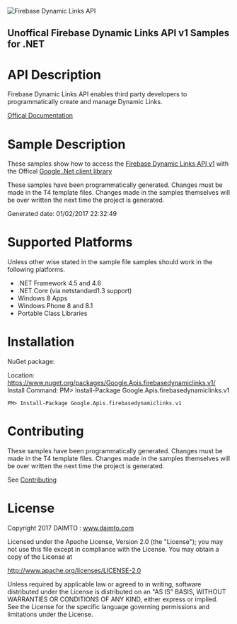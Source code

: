 ﻿![Firebase Dynamic Links API](https://www.gstatic.com/images/branding/product/1x/googleg_32dp.png)

## Unoffical Firebase Dynamic Links API v1 Samples for .NET  ##

API Description
=============

Firebase Dynamic Links API enables third party developers to programmatically create and manage Dynamic Links.

[Offical Documentation](https://firebase.google.com/docs/dynamic-links/)

Sample Description
=============

These samples show how to access the [Firebase Dynamic Links API v1](https://firebase.google.com/docs/dynamic-links/) with the Offical [Google .Net client library](https://github.com/google/google-api-dotnet-client)

These samples have been programmatically generated. Changes must be made in the T4 template files. Changes made in the samples themselves will be over written the next time the project is generated.

Generated date: 01/02/2017 22:32:49 

Supported Platforms
=================================

Unless other wise stated in the sample file samples should work in the following platforms.

* .NET Framework 4.5 and 4.6
* .NET Core (via netstandard1.3 support)
* Windows 8 Apps
* Windows Phone 8 and 8.1
* Portable Class Libraries

Installation
=================================

NuGet package:

Location: https://www.nuget.org/packages/Google.Apis.firebasedynamiclinks.v1/ 
Install Command: PM>  Install-Package Google.Apis.firebasedynamiclinks.v1

```
PM> Install-Package Google.Apis.firebasedynamiclinks.v1
```

Contributing
=================================

These samples have been programmatically generated. Changes must be made in the T4 template files. Changes made in the samples themselves will be over written the next time the project is generated.

See [Contributing](CONTRIBUTING.md)

License
=================================

Copyright 2017 DAIMTO :  www.daimto.com

Licensed under the Apache License, Version 2.0 (the "License"); you may not use this file except in compliance with
the License. You may obtain a copy of the License at

http://www.apache.org/licenses/LICENSE-2.0

Unless required by applicable law or agreed to in writing, software distributed under the License is distributed on
an "AS IS" BASIS, WITHOUT WARRANTIES OR CONDITIONS OF ANY KIND, either express or implied. See the License for the
specific language governing permissions and limitations under the License.